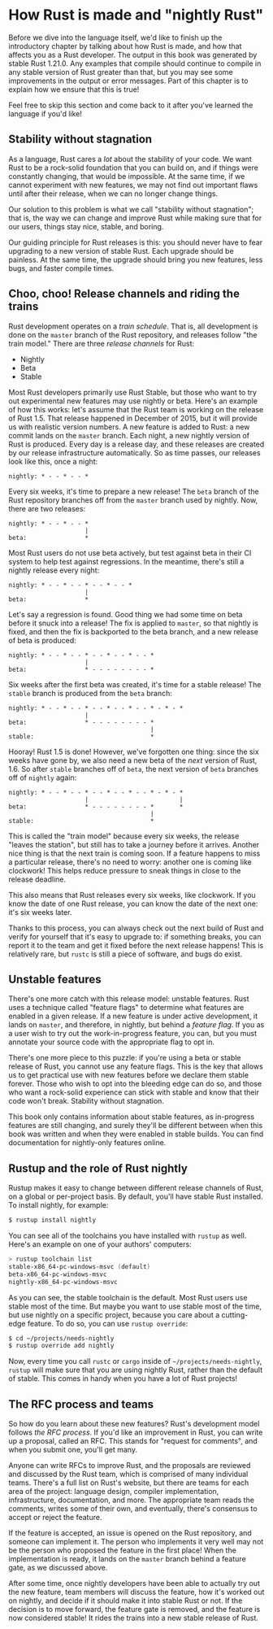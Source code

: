 # How Rust is made and "nightly Rust"

Before we dive into the language itself, we'd like to finish up the
introductory chapter by talking about how Rust is made, and how that affects
you as a Rust developer. The output in this book was generated by stable Rust
1.21.0. Any examples that compile should continue to compile in any stable
version of Rust greater than that, but you may see some improvements in the
output or error messages. Part of this chapter is to explain how we ensure
that this is true!

Feel free to skip this section and come back to it after you've learned the
language if you'd like!

## Stability without stagnation

As a language, Rust cares a *lot* about the stability of your code. We want
Rust to be a rock-solid foundation that you can build on, and if things were
constantly changing, that would be impossible. At the same time, if we cannot
experiment with new features, we may not find out important flaws until after
their release, when we can no longer change things.

Our solution to this problem is what we call "stability without stagnation";
that is, the way we can change and improve Rust while making sure that for
our users, things stay nice, stable, and boring.

Our guiding principle for Rust releases is this: you should never have to fear
upgrading to a new version of stable Rust. Each upgrade should be painless.
At the same time, the upgrade should bring you new features, less bugs, and
faster compile times.

## Choo, choo! Release channels and riding the trains

Rust development operates on a *train schedule*. That is, all development is
done on the `master` branch of the Rust repository, and releases follow "the
train model." There are three *release channels* for Rust:

* Nightly
* Beta
* Stable

Most Rust developers primarily use Rust Stable, but those who want to try
out experimental new features may use nightly or beta. Here's an example of
how this works: let's assume that the Rust team is working on the release of
Rust 1.5. That release happened in December of 2015, but it will provide us
with realistic version numbers. A new feature is added to Rust: a new commit
lands on the `master` branch. Each night, a new nightly version of Rust is
produced. Every day is a release day, and these releases are created by our
release infrastructure automatically. So as time passes, our releases look
like this, once a night:

```text
nightly: * - - * - - *
```

Every six weeks, it's time to prepare a new release! The `beta` branch of
the Rust repository branches off from the `master` branch used by nightly.
Now, there are two releases:

```text
nightly: * - - * - - *
                     |
beta:                *
```

Most Rust users do not use beta actively, but test against beta in their CI
system to help test against regressions. In the meantime, there's still a nightly
release every night:

```text
nightly: * - - * - - * - - * - - *
                     |
beta:                *
```

Let's say a regression is found. Good thing we had some time on beta before it
snuck into a release! The fix is applied to `master`, so that nightly is fixed,
and then the fix is backported to the beta branch, and a new release of beta
is produced:

```text
nightly: * - - * - - * - - * - - * - - *
                     |
beta:                * - - - - - - - - *
```

Six weeks after the first beta was created, it's time for a stable release! The
`stable` branch is produced from the `beta` branch:

```text
nightly: * - - * - - * - - * - - * - - * - * - *
                     |
beta:                * - - - - - - - - *
                                       |
stable:                                *
```

Hooray! Rust 1.5 is done! However, we've forgotten one thing: since the
six weeks have gone by, we also need a new beta of the *next* version of
Rust, 1.6. So after `stable` branches off of `beta`, the next version of
`beta` branches off of `nightly` again:

```text
nightly: * - - * - - * - - * - - * - - * - * - *
                     |                         |
beta:                * - - - - - - - - *       *
                                       |
stable:                                *
```

This is called the "train model" because every six weeks, the release "leaves
the station", but still has to take a journey before it arrives. Another nice
thing is that the next train is coming soon. If a feature happens to miss a
particular release, there's no need to worry: another one is coming like
clockwork! This helps reduce pressure to sneak things in close to the release
deadline.

This also means that Rust releases every six weeks, like clockwork. If you
know the date of one Rust release, you can know the date of the next one:
it's six weeks later.

Thanks to this process, you can always check out the next build of Rust and
verify for yourself that it's easy to upgrade to: if something breaks, you
can report it to the team and get it fixed before the next release happens!
This is relatively rare, but `rustc` is still a piece of software, and
bugs do exist.

## Unstable features

There's one more catch with this release model: unstable features. Rust uses
a technique called "feature flags" to determine what features are enabled in
a given release. If a new feature is under active development, it lands on
`master`, and therefore, in nightly, but behind a *feature flag*. If you
as a user wish to try out the work-in-progress feature, you can, but you
must annotate your source code with the appropriate flag to opt in.

There's one more piece to this puzzle: if you're using a beta or stable
release of Rust, you cannot use any feature flags. This is the key that
allows us to get practical use with new features before we declare them
stable forever. Those who wish to opt into the bleeding edge can do so,
and those who want a rock-solid experience can stick with stable and know
that their code won't break. Stability without stagnation.

This book only contains information about stable features, as in-progress
features are still changing, and surely they'll be different between when
this book was written and when they were enabled in stable builds. You
can find documentation for nightly-only features online.

## Rustup and the role of Rust nightly

Rustup makes it easy to change between different release channels of Rust,
on a global or per-project basis. By default, you'll have stable Rust
installed. To install nightly, for example:

```bash
$ rustup install nightly
```

You can see all of the toolchains you have installed with `rustup` as well. Here's
an example on one of your authors' computers:

```powershell
> rustup toolchain list
stable-x86_64-pc-windows-msvc (default)
beta-x86_64-pc-windows-msvc
nightly-x86_64-pc-windows-msvc
```

As you can see, the stable toolchain is the default. Most Rust users use stable
most of the time. But maybe you want to use stable most of the time, but use
nightly on a specific project, because you care about a cutting-edge feature.
To do so, you can use `rustup override`:

```bash
$ cd ~/projects/needs-nightly
$ rustup override add nightly
```

Now, every time you call `rustc` or `cargo` inside of
`~/projects/needs-nightly`, `rustup` will make sure that you are using
nightly Rust, rather than the default of stable. This comes in handy when you
have a lot of Rust projects!

## The RFC process and teams

So how do you learn about these new features? Rust's development model
follows *the RFC process*. If you'd like an improvement in Rust, you can
write up a proposal, called an RFC. This stands for "request for comments",
and when you submit one, you'll get many.

Anyone can write RFCs to improve Rust, and the proposals are reviewed and
discussed by the Rust team, which is comprised of many individual teams.
There's a full list on Rust's website, but there are teams for each area of
the project: language design, compiler implementation, infrastructure,
documentation, and more. The appropriate team reads the comments, writes some
of their own, and eventually, there's consensus to accept or reject the
feature.

If the feature is accepted, an issue is opened on the Rust repository, and
someone can implement it. The person who implements it very well may not be
the person who proposed the feature in the first place! When the
implementation is ready, it lands on the `master` branch behind a feature
gate, as we discussed above.

After some time, once nightly developers have been able to actually try out
the new feature, team members will discuss the feature, how it's worked out
on nightly, and decide if it should make it into stable Rust or not. If the
decision is to move forward, the feature gate is removed, and the feature is
now considered stable! It rides the trains into a new stable release of Rust.